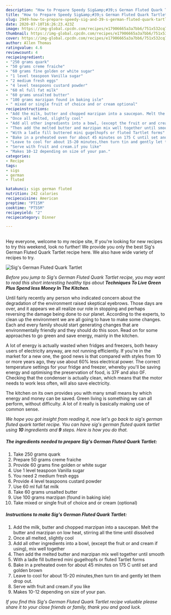 ```yaml
---
description: "How to Prepare Speedy Sig&amp;#39;s German Fluted Quark Tartlet"
title: "How to Prepare Speedy Sig&amp;#39;s German Fluted Quark Tartlet"
slug: 2949-how-to-prepare-speedy-sig-and-39-s-german-fluted-quark-tartlet
date: 2020-07-10T16:26:23.423Z
image: https://img-global.cpcdn.com/recipes/e17906665a3a7bb6/751x532cq70/sigs-german-fluted-quark-tartlet-recipe-main-photo.jpg
thumbnail: https://img-global.cpcdn.com/recipes/e17906665a3a7bb6/751x532cq70/sigs-german-fluted-quark-tartlet-recipe-main-photo.jpg
cover: https://img-global.cpcdn.com/recipes/e17906665a3a7bb6/751x532cq70/sigs-german-fluted-quark-tartlet-recipe-main-photo.jpg
author: Allen Thomas
ratingvalue: 4.6
reviewcount: 4
recipeingredient:
- "250 grams quark"
- "50 grams creme fraiche"
- "60 grams fine golden or white sugar"
- "1 level teaspoon Vanilla sugar"
- "2 medium fresh eggs"
- "4 level teaspoons custard powder"
- "60 ml full fat milk"
- "60 grams unsalted butter"
- "100 grams marzipan found in baking isle"
- " mixed or single fruit of choice and or cream optional"
recipeinstructions:
- "Add the milk, butter and chopped marzipan into a saucepan. Melt the butter and marzipan on low heat, stirring all the time until dissolved"
- "Once all melted, slightly cool"
- "Add all other ingredients into a bowl, (except the fruit or and cream if using), mix well together"
- "Then add the melted butter and marzipan mix well together until smooth"
- "With a ladle fill buttered mini gugelhopfs or fluted Tartlet forms"
- "Bake in a preheated oven for about 45 minutes on 175 C until set and golden brown"
- "Leave to cool for about 15-20 minutes,then turn tin and gently let them drop out."
- "Serve with fruit and cream.if you like"
- "Makes 10-12 depending on size of your pan."
categories:
- Recipe
tags:
- sigs
- german
- fluted

katakunci: sigs german fluted 
nutrition: 242 calories
recipecuisine: American
preptime: "PT15M"
cooktime: "PT55M"
recipeyield: "2"
recipecategory: Dinner

---
```

<br>
Hey everyone, welcome to my recipe site, If you're looking for new recipes to try this weekend, look no further! We provide you only the best Sig&#39;s German Fluted Quark Tartlet recipe here. We also have wide variety of recipes to try.
<br>


![Sig&#39;s German Fluted Quark Tartlet](https://img-global.cpcdn.com/recipes/e17906665a3a7bb6/751x532cq70/sigs-german-fluted-quark-tartlet-recipe-main-photo.jpg)

<i>Before you jump to Sig&#39;s German Fluted Quark Tartlet recipe, you may want to read this short interesting healthy tips about 
<strong>Techniques To Live Green Plus Spend less Money In The Kitchen</strong>.</i>
</br>

Until fairly recently any person who indicated concern about the degradation of the environment raised skeptical eyebrows. Those days are over, and it appears we all realize our role in stopping and perhaps reversing the damage being done to our planet. According to the experts, to clean up the environment we are all going to have to make some changes. Each and every family should start generating changes that are environmentally friendly and they should do this soon. Read on for some approaches to go green and save energy, mainly in the kitchen.

A lot of energy is actually wasted when fridges and freezers, both heavy users of electricity anyway, are not running efficiently. If you're in the market for a new one, the good news is that compared with styles from 10 or more years ago, they use about 60% less electrical power. The correct temperature settings for your fridge and freezer, whereby you'll be saving energy and optimising the preservation of food, is 37F and also 0F. Checking that the condenser is actually clean, which means that the motor needs to work less often, will also save electricity.

The kitchen on its own provides you with many small means by which energy and money can be saved. Green living is something we can all perform, without difficulty. A lot of it really is basically making use of common sense.


<i>We hope you got insight from reading it, now let's go back to sig&#39;s german fluted quark tartlet recipe. You can have sig&#39;s german fluted quark tartlet using <strong>10</strong> ingredients and <strong>9</strong> steps. Here is how you do that.
</i>

##### The ingredients needed to prepare Sig&#39;s German Fluted Quark Tartlet:

1. Take 250 grams quark
1. Prepare 50 grams creme fraiche
1. Provide 60 grams fine golden or white sugar
1. Use 1 level teaspoon Vanilla sugar
1. You need 2 medium fresh eggs
1. Provide 4 level teaspoons custard powder
1. Use 60 ml full fat milk
1. Take 60 grams unsalted butter
1. Use 100 grams marzipan (found in baking isle)
1. Take  mixed or single fruit of choice and or cream (optional)


##### Instructions to make Sig&#39;s German Fluted Quark Tartlet:

1. Add the milk, butter and chopped marzipan into a saucepan. Melt the butter and marzipan on low heat, stirring all the time until dissolved
1. Once all melted, slightly cool
1. Add all other ingredients into a bowl, (except the fruit or and cream if using), mix well together
1. Then add the melted butter and marzipan mix well together until smooth
1. With a ladle fill buttered mini gugelhopfs or fluted Tartlet forms
1. Bake in a preheated oven for about 45 minutes on 175 C until set and golden brown
1. Leave to cool for about 15-20 minutes,then turn tin and gently let them drop out.
1. Serve with fruit and cream.if you like
1. Makes 10-12 depending on size of your pan.


<i>If you find this Sig&#39;s German Fluted Quark Tartlet recipe valuable please share it to your close friends or family, thank you and good luck.</i>

